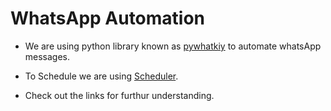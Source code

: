 # WhatsApp Automation

- We are using python library known as [pywhatkiy](https://pypi.org/project/pywhatkit/) to automate whatsApp messages.
- To Schedule we are using [Scheduler](https://pypi.org/project/scheduler/).

- Check out the links for furthur understanding.
